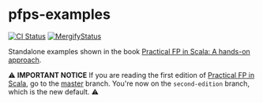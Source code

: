 pfps-examples
=============

[![CI Status](https://github.com/gvolpe/pfps-examples/workflows/Build/badge.svg)](https://github.com/gvolpe/pfps-examples/actions)
[![MergifyStatus](https://img.shields.io/endpoint.svg?url=https://gh.mergify.io/badges/gvolpe/pfps-examples&style=flat)](https://mergify.io)

Standalone examples shown in the book [Practical FP in Scala: A hands-on approach](https://leanpub.com/pfp-scala).

⚠️ **IMPORTANT NOTICE** If you are reading the first edition of [Practical FP in Scala](https://leanpub.com/pfp-scala), go to the [master](https://github.com/gvolpe/pfps-examples/tree/master) branch. You're now on the `second-edition` branch, which is the new default. ⚠️
